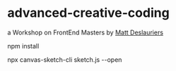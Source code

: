 # advanced-creative-coding

a Workshop on FrontEnd Masters by [Matt Deslauriers](https://github.com/mattdesl)

npm install

npx canvas-sketch-cli sketch.js --open
